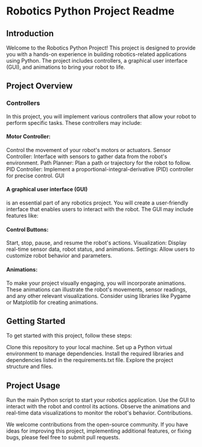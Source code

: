 # Robotics Python Project Readme
## Introduction
Welcome to the Robotics Python Project! This project is designed to provide you with a hands-on experience in building robotics-related applications using Python. The project includes controllers, a graphical user interface (GUI), and animations to bring your robot to life.

## Project Overview
### Controllers
In this project, you will implement various controllers that allow your robot to perform specific tasks. These controllers may include:

#### Motor Controller:
 Control the movement of your robot's motors or actuators.
Sensor Controller: Interface with sensors to gather data from the robot's environment.
Path Planner: Plan a path or trajectory for the robot to follow.
PID Controller: Implement a proportional-integral-derivative (PID) controller for precise control.
GUI

#### A graphical user interface (GUI) 
is an essential part of any robotics project. You will create a user-friendly interface that enables users to interact with the robot. The GUI may include features like:

#### Control Buttons: 
Start, stop, pause, and resume the robot's actions.
Visualization: Display real-time sensor data, robot status, and animations.
Settings: Allow users to customize robot behavior and parameters.

#### Animations:
To make your project visually engaging, you will incorporate animations. These animations can illustrate the robot's movements, sensor readings, and any other relevant visualizations. Consider using libraries like Pygame or Matplotlib for creating animations.

## Getting Started
To get started with this project, follow these steps:

Clone this repository to your local machine.
Set up a Python virtual environment to manage dependencies.
Install the required libraries and dependencies listed in the requirements.txt file.
Explore the project structure and files.

## Project Usage
Run the main Python script to start your robotics application.
Use the GUI to interact with the robot and control its actions.
Observe the animations and real-time data visualizations to monitor the robot's behavior.
Contributions.

We welcome contributions from the open-source community. If you have ideas for improving this project, implementing additional features, or fixing bugs, please feel free to submit pull requests.
